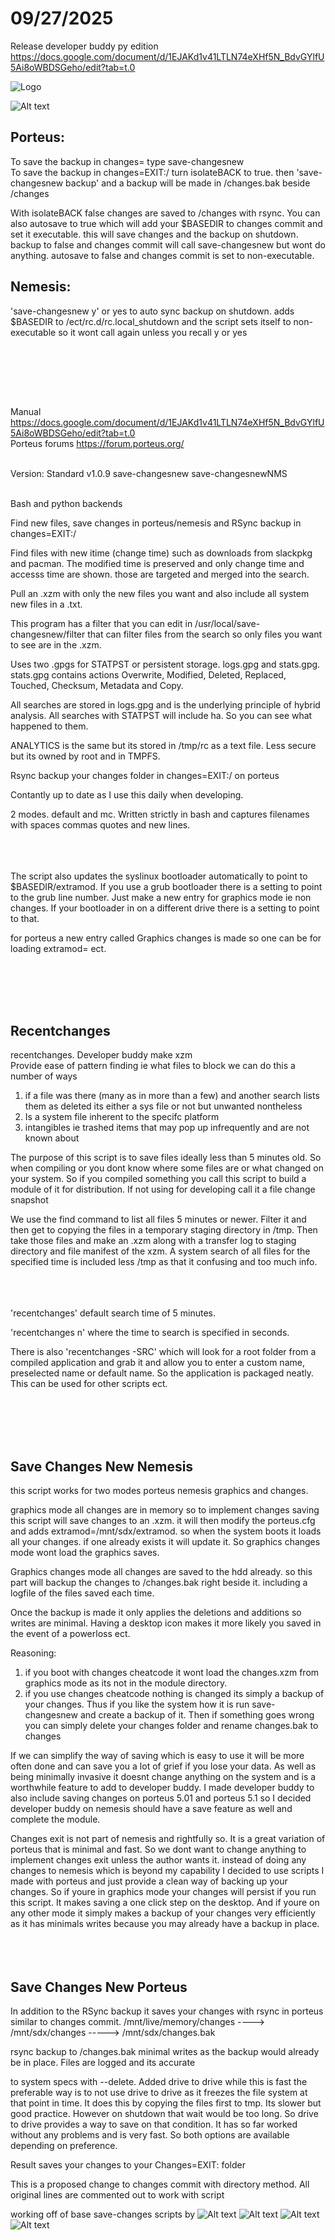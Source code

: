 #                               09/27/2025
Release developer buddy py edition
https://docs.google.com/document/d/1EJAKd1v41LTLN74eXHf5N_BdvGYlfU5Ai8oWBDSGeho/edit?tab=t.0

![Logo](https://i.imgur.com/sbZa1r3.png)

![Alt text](https://i.imgur.com/tKW7UEe.png)


## Porteus:
To save the backup in changes= type save-changesnew <br>
To save the backup in changes=EXIT:/   turn isolateBACK to true. then 'save-changesnew backup' and a backup will be made in /changes.bak beside /changes

With isolateBACK false changes are saved to /changes with rsync. You can also autosave to true which will add your $BASEDIR to changes commit and set it executable. this will save changes and
the backup on shutdown. backup to false and changes commit will call save-changesnew but wont do anything. autosave to false and changes commit is set to non-executable.

## Nemesis:
'save-changesnew y' or yes to auto sync backup on shutdown.
adds $BASEDIR to /ect/rc.d/rc.local_shutdown and the script sets itself to non-executable so it wont call again unless you recall y or yes
<p>&nbsp;</p>
<br><br><br>

Manual
https://docs.google.com/document/d/1EJAKd1v41LTLN74eXHf5N_BdvGYlfU5Ai8oWBDSGeho/edit?tab=t.0  
Porteus forums
https://forum.porteus.org/  <br><br>


Version: Standard     v1.0.9           save-changesnew        save-changesnewNMS <br><br>

Bash and python backends

Find new files, save changes in porteus/nemesis and RSync backup in changes=EXIT:/




Find files with new itime (change time) such as downloads from slackpkg and pacman. The modified time is preserved and only change time and accesss time are shown.
those are targeted and merged into the search.

Pull an .xzm with only the new files you want and also include all system new files in a .txt. 

This program has a filter that you can edit in /usr/local/save-changesnew/filter that can filter files from the search so only files you want to see are in the .xzm.

Uses two .gpgs for STATPST or persistent storage. logs.gpg and stats.gpg. stats.gpg contains actions Overwrite, Modified, Deleted, Replaced, Touched, Checksum, Metadata and Copy.

All searches are stored in logs.gpg and is the underlying principle of hybrid analysis. All searches with STATPST will include ha. So you can see what happened to them.

ANALYTICS is the same but its stored in /tmp/rc as a text file. Less secure but its owned by root and in TMPFS.

Rsync backup your changes folder in changes=EXIT:/ on porteus

Contantly up to date as I use this daily when developing.

2 modes. default  and mc.  Written strictly in bash and captures filenames with spaces commas quotes and new lines. <BR><BR><BR><BR>

<p> The script also updates the syslinux bootloader automatically to point to $BASEDIR/extramod. If you use a grub bootloader there  is a setting to point to the grub line number. Just make a new entry for graphics mode ie non changes. If your bootloader in on a different drive there is a setting to point to that.

for porteus a new entry called Graphics changes is made so one can be for loading extramod= ect.
</p>
<br><br><br><br>



  ## Recentchanges

   recentchanges. Developer buddy      make xzm     
   Provide ease of pattern finding ie what files to block we can do this a number of ways
   1) if a file was there (many as in more than a few) and another search lists them as deleted its either a sys file or not but unwanted nontheless
   2) Is a system file inherent to the specifc platform
   3) intangibles ie trashed items that may pop up infrequently and are not known about

  The purpose of this script is to save files ideally less than 5 minutes old. So when compiling or you dont know where some files are
or what changed on your system. So if you compiled something you call this script to build a module of it for distribution.
  If not using for developing call it a file change snapshot

We use the find command to list all files 5 minutes or newer. Filter it and then get to copying the files in a temporary staging directory in /tmp.
Then take those files and make an .xzm along with a transfer log to staging directory and file manifest of the xzm. A system search of all files for the specified time
is included less /tmp as that it confusing and too much info. <BR><BR><BR><BR>

<p> 'recentchanges' default search time of 5 minutes.</p>
<p> 'recentchanges n' where the time to search is specified in seconds.</p>
<p> There is also 'recentchanges -SRC'  which will look for a root folder from a compiled application and grab it and allow you to enter a custom name, preselected name or default name. So the application is packaged neatly. This can be used for other scripts ect. </p>
<BR><BR><BR><BR>





 ## Save Changes New        Nemesis

   this script works for two modes porteus nemesis graphics and changes.        

   graphics mode all changes are in memory so to implement changes saving this script will save changes to an .xzm. it will then modify the porteus.cfg
   and adds extramod=/mnt/sdx/extramod. so when the system boots it loads all your changes. if one already exists it will update it. So graphics changes mode wont
	load the graphics saves.

   Graphics changes mode all changes are saved to the hdd already. so this part will backup the changes to /changes.bak right beside it. including a logfile of the files 
   saved each time.

   Once the backup is made it only applies the deletions and additions so writes are minimal. Having a desktop icon makes it more likely you saved in the event 
   of a powerloss ect.

   Reasoning:
   1. if you boot with changes cheatcode it wont load the changes.xzm from graphics mode as its not in the module directory.
   2. if you use changes cheatcode nothing is changed its simply a backup of your changes. Thus if you like the system how it is run save-changesnew and create a backup of it.
   Then if something goes wrong you can simply delete your changes folder and rename changes.bak to changes

   If we can simplify the way of saving which is easy to use it will be more often done and can save you a lot of grief if you lose your data. As well as being minimally invasive it doesnt
   change anything on the system and is a worthwhile feature to add to developer buddy. I made developer buddy to also include saving changes on porteus 5.01 and porteus 5.1 so I decided
   developer buddy on nemesis should have a save feature as well and complete the module.

   Changes exit is not part of nemesis and rightfully so. It is a great variation of porteus that is minimal and fast. So we dont want to change anything to implement changes exit unless the author
   wants it. instead of doing any changes to nemesis which is beyond my capability I decided to use scripts I made with porteus and just provide a clean way of backing up your changes. So
   if youre in graphics mode your changes will persist if you run this script. It makes saving a one click step on the desktop. And if youre on any other mode it simply makes a backup of your changes very
   efficiently as it has minimals writes because you may already have a backup in place. <BR><BR><BR><BR>



   ## Save Changes New            Porteus

In addition to the RSync backup it saves your changes with rsync in porteus similar to changes commit.       /mnt/live/memory/changes ---->   /mnt/sdx/changes    -----> /mnt/sdx/changes.bak

 rsync backup to /changes.bak minimal writes as the backup would already be in place. Files are logged and its accurate
 
 to system specs with --delete. Added drive to drive while this is fast the preferable way is to not use drive to drive
 as it freezes the file system at that point in time. It does this by copying the files first to tmp. Its slower but good practice. However
on shutdown that wait would be too long. So drive to drive provides a way to save on that condition. It has so far worked without
any problems and is very fast. So both options are available depending on preference.


 Result saves your changes to your Changes=EXIT:  folder

 This is a proposed change to changes commit with directory method. All original lines are commented out to work with script

 working off of base save-changes scripts by
![Alt text](https://i.imgur.com/QVWc23x.jpeg)
 ![Alt text](https://i.imgur.com/4jOp3Ry.png) ![Alt text](https://i.imgur.com/3dXwKzW.png)
 ![Alt text](https://i.imgur.com/iZQ1s7t.png)
